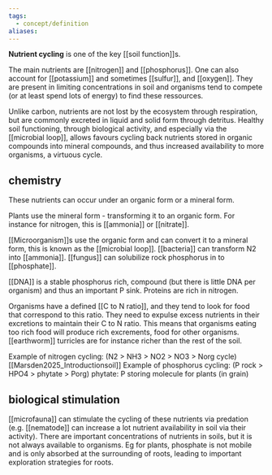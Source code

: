 ```yaml
---
tags:
  - concept/definition
aliases:
---
```

**Nutrient cycling** is one of the key [[soil function]]s.

The main nutrients are [[nitrogen]] and [[phosphorus]]. One can also account for [[potassium]] and sometimes [[sulfur]], and [[oxygen]]. They are present in limiting concentrations in soil and organisms tend to compete (or at least spend lots of energy) to find these ressources. 

Unlike carbon, nutrients are not lost by the ecosystem through respiration, but are commonly excreted in liquid and solid form through detritus. Healthy soil functioning, through biological activity, and especially via the [[microbial loop]], allows favours cycling back nutrients stored in organic compounds into mineral compounds, and thus increased availability to more organisms, a virtuous cycle.
## chemistry
These nutrients can occur under an organic form or a mineral form.

Plants use the mineral form - transforming it to an organic form. For instance for nitrogen, this is [[ammonia]] or [[nitrate]].

[[Microorganism]]s use the organic form and can convert it to a mineral form, this is known as the [[microbial loop]]. 
[[bacteria]] can transform N2 into [[ammonia]]. [[fungus]] can solubilize rock phosphorus in to [[phosphate]].

[[DNA]] is a stable phosphorus rich, compound (but there is little DNA per organism) and thus an important P sink. Proteins are rich in nitrogen.

Organisms have a defined [[C to N ratio]], and they tend to look for food that correspond to this ratio. They need to expulse excess nutrients in their excretions to maintain their C to N ratio. This means that organisms eating too rich food will produce rich excrements, food for other organisms. [[earthworm]] turricles are for instance richer than the rest of the soil.

Example of nitrogen cycling: (N2 > NH3 > NO2 > NO3 > Norg cycle) [[Marsden2025_Introductionsoil]]
Example of phosphorus cycling: (P rock > HPO4 > phytate > Porg) phytate: P storing molecule for plants (in grain)
## biological stimulation
[[microfauna]] can stimulate the cycling of these nutrients via predation (e.g. [[nematode]] can increase a lot nutrient availability in soil via their activity).
There are important concentrations of nutrients in soils, but it is not always available to organisms. Eg for plants, phosphate is not mobile and is only absorbed at the surrounding of roots, leading to important exploration strategies for roots.